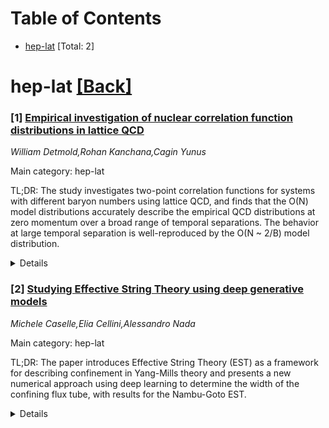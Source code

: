 <div id=toc></div>

# Table of Contents

- [hep-lat](#hep-lat) [Total: 2]


<div id='hep-lat'></div>

# hep-lat [[Back]](#toc)

### [1] [Empirical investigation of nuclear correlation function distributions in lattice QCD](https://arxiv.org/abs/2508.20378)
*William Detmold,Rohan Kanchana,Cagin Yunus*

Main category: hep-lat

TL;DR: The study investigates two-point correlation functions for systems with different baryon numbers using lattice QCD, and finds that the O(N) model distributions accurately describe the empirical QCD distributions at zero momentum over a broad range of temporal separations. The behavior at large temporal separation is well-reproduced by the O(N ~ 2/B) model distribution.


<details>
  <summary>Details</summary>
Motivation: The motivation is to understand the behavior of two-point correlation functions in QCD, especially how they vary with spacetime separation and baryon number, and to compare these with theoretical predictions from simpler models like the O(N) model.

Method: The method involves using importance-sampling Monte-Carlo techniques on lattice QCD to generate samples of the two-point correlation functions, and then comparing the empirical distributions with those predicted by the O(N) model across various baryon numbers and spacetime separations.

Result: The results show that the O(N) model distributions provide a good match to the empirical QCD distributions at zero momentum, and that the QCD correlation function's behavior at large temporal separations is well-described by the O(N ~ 2/B) model distribution.

Conclusion: The conclusion is that the O(N) model can be used as an effective theoretical framework to describe the two-point correlation functions in QCD, particularly at large temporal separations, providing a connection between the complex QCD system and simpler theoretical models.

Abstract: Two-point correlation functions of systems with baryon number $B \in
\{1,2,3,4\}$ are investigated using lattice Quantum Chromodynamics (QCD). In
particular, the empirical distributions of importance-sampling Monte-Carlo
samples of these correlation functions are examined as a function of the
spacetime separation between the two points and the baryon number. While the
exact forms of these distributions are not known for QCD, recent work has
determined asymptotic expressions for analogous correlation function
distributions in simpler theories such as scalar field theory and the
disordered phase of the $O(N)$ model. The theoretical O(N) model distributions
are found to provide an accurate description of the empirical QCD distributions
at zero momentum over a wide range of temporal separations for each baryon
number when assessed with a range of different statistical tests. In
particular, the behaviour of the baryon number $B$ QCD correlation function at
large temporal separation is well-reproduced by the $O(N \sim 2/B)$ model
distribution.

</details>


### [2] [Studying Effective String Theory using deep generative models](https://arxiv.org/abs/2508.20610)
*Michele Caselle,Elia Cellini,Alessandro Nada*

Main category: hep-lat

TL;DR: The paper introduces Effective String Theory (EST) as a framework for describing confinement in Yang-Mills theory and presents a new numerical approach using deep learning to determine the width of the confining flux tube, with results for the Nambu-Goto EST.


<details>
  <summary>Details</summary>
Motivation: The motivation is to provide a non-perturbative method for calculating properties of the confining flux tube in Yang-Mills theory, such as its width, which cannot be easily determined analytically within the traditional zeta-function regularization of EST.

Method: The authors introduce a novel numerical approach that utilizes deep learning techniques, specifically generative algorithms, to explore and compute the characteristics of the Effective String Theory (EST).

Result: The result of this work includes the determination of the width of the Nambu-Goto string within the context of Effective String Theory (EST) through the use of the described numerical method based on deep learning.

Conclusion: The conclusion suggests that the application of deep learning to Effective String Theory provides a viable alternative for obtaining solutions to problems that are not amenable to analytic treatment, such as the calculation of the flux tube width.

Abstract: Effective String Theory (EST) offers a robust non-perturbative framework for
describing confinement in Yang-Mills theory by treating the confining flux tube
between a static quark-antiquark pair as a thin, vibrating string. While EST
calculations are typically carried out using zeta-function regularization,
certain problems-such as determining the flux tube width-are too complex to
solve analytically. However, recent studies have demonstrated that EST can be
explored numerically by employing deep learning techniques based on generative
algorithms. In this work, we provide a brief introduction to EST and this novel
numerical approach. Finally, we present results for the width of the
Nambu-Got\"o EST.

</details>

